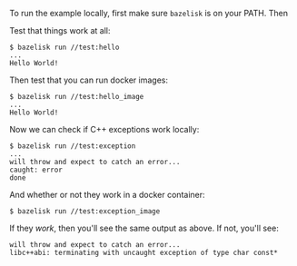 To run the example locally, first make sure `bazelisk` is on your PATH. Then

Test that things work at all:

```
$ bazelisk run //test:hello
...
Hello World!
```

Then test that you can run docker images:
```
$ bazelisk run //test:hello_image
...
Hello World!
```

Now we can check if C++ exceptions work locally:
```
$ bazelisk run //test:exception
...
will throw and expect to catch an error...
caught: error
done
```

And whether or not they work in a docker container:
```
$ bazelisk run //test:exception_image
```

If they *work*, then you'll see the same output as above. If not, you'll see:

```
will throw and expect to catch an error...
libc++abi: terminating with uncaught exception of type char const*
```
